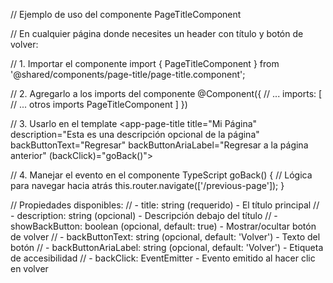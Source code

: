 // Ejemplo de uso del componente PageTitleComponent

// En cualquier página donde necesites un header con título y botón de volver:

// 1. Importar el componente
import { PageTitleComponent } from '@shared/components/page-title/page-title.component';

// 2. Agregarlo a los imports del componente
@Component({
  // ...
  imports: [
    // ... otros imports
    PageTitleComponent
  ]
})

// 3. Usarlo en el template
<app-page-title
  title="Mi Página"
  description="Esta es una descripción opcional de la página"
  backButtonText="Regresar"
  backButtonAriaLabel="Regresar a la página anterior"
  (backClick)="goBack()">
</app-page-title>

// 4. Manejar el evento en el componente TypeScript
goBack() {
  // Lógica para navegar hacia atrás
  this.router.navigate(['/previous-page']);
}

// Propiedades disponibles:
// - title: string (requerido) - El título principal
// - description: string (opcional) - Descripción debajo del título
// - showBackButton: boolean (opcional, default: true) - Mostrar/ocultar botón de volver
// - backButtonText: string (opcional, default: 'Volver') - Texto del botón
// - backButtonAriaLabel: string (opcional, default: 'Volver') - Etiqueta de accesibilidad
// - backClick: EventEmitter<void> - Evento emitido al hacer clic en volver
